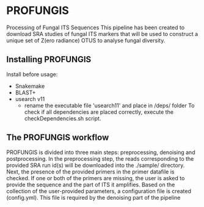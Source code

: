 # PROFUNGIS
Processing of Fungal ITS Sequences
This pipeline has been created to download SRA studies of fungal ITS markers that will be used to construct a unique set of Z(ero radiance) OTUS to analyse fungal diversity.
## Installing PROFUNGIS
Install before usage:
  - Snakemake
  - BLAST+
  - usearch v11
    - rename the executable file 'usearch11' and place in /deps/ folder
To check if all dependencies are placed correctly, execute the checkDependencies.sh script.

## The PROFUNGIS workflow
PROFUNGIS is divided into three main steps: preprocessing, denoising and postprocessing. In the preprocessing step, the reads corresponding to the provided SRA run id(s) will be downloaded into the ./sample/ directory. Next, the presence of the provided primers in the primer datafile is checked. If one or both of the primers are missing, the user is asked to provide the sequence and the part of ITS it amplifies.
Based on the collection of the user-provided parameters, a configuration file is created (config.yml). This file is required by the denoising part of the pipeline
